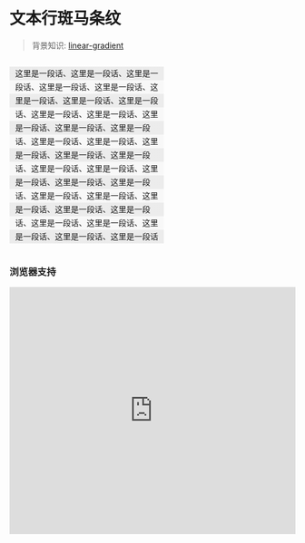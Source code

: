 
# 文本行斑马条纹

> 背景知识: [linear-gradient](https://developer.mozilla.org/zh-CN/docs/Web/CSS/linear-gradient)

<style>
  #demo {
    width: 100%;
  }
  #demo p {
    width: 50%;
    padding: 0 10px;
    display: inline-flex;
    background: #f8f8f8;
    background-image: linear-gradient(rgba(18,18,18,.05) 50%, transparent 0);
    background-size: auto 48px;
    font-size: 14px;
    line-height: 24px;
  }
</style>

<div id="demo">
  <p>
    这里是一段话、这里是一段话、这里是一段话、这里是一段话、这里是一段话、这里是一段话、这里是一段话、这里是一段话、这里是一段话、这里是一段话、这里是一段话、这里是一段话、这里是一段话、这里是一段话、这里是一段话、这里是一段话、这里是一段话、这里是一段话、这里是一段话、这里是一段话、这里是一段话、这里是一段话、这里是一段话、这里是一段话、这里是一段话、这里是一段话、这里是一段话、这里是一段话、这里是一段话、这里是一段话、这里是一段话、这里是一段话、这里是一段话
  </p>
</div>


### 浏览器支持

<iframe src="https://caniuse.bitsofco.de/embed/index.html?feat=css-gradients&amp;periods=future_1,current,past_1,past_2,past_3&amp;accessible-colours=false" frameborder="0" width="100%" height="436px"></iframe>

